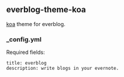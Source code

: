 ## everblog-theme-koa

[koa](http://koajs.com/) theme for everblog.

### _config.yml

Required fields:

```
title: everblog
description: write blogs in your evernote.
```